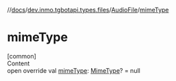 //[docs](../../../index.md)/[dev.inmo.tgbotapi.types.files](../index.md)/[AudioFile](index.md)/[mimeType](mime-type.md)



# mimeType  
[common]  
Content  
open override val [mimeType](mime-type.md): [MimeType](../../dev.inmo.tgbotapi.utils/-mime-type/index.md)? = null  



